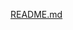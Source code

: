 [README.md](https://github.com/Dhiraj005/ENTNT-Assignment-ERP-System-With-React/files/14649869/README.md)
